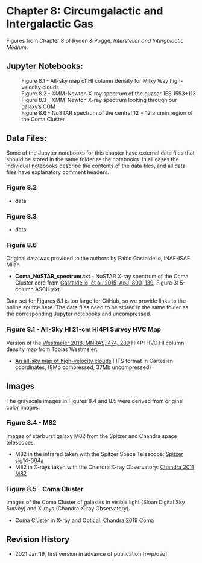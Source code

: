 # Chapter 8: Circumgalactic and Intergalactic Gas

Figures from Chapter 8 of Ryden & Pogge, *Interstellar and Intergalactic Medium*.

## Jupyter Notebooks:
<dl>
<dd>Figure 8.1 - All-sky map of HI column density for Milky Way high-velocity clouds
<dd>Figure 8.2 - XMM-Newton X-ray spectrum of the quasar 1ES 1553+113
<dd>Figure 8.3 - XMM-Newton X-ray spectrum looking through our galaxy’s CGM
<dd>Figure 8.6 - NuSTAR spectrum of the central 12 × 12 arcmin region of the Coma Cluster
</dl>

## Data Files:

Some of the Jupyter notebooks for this chapter have external data files that should be stored in the same
folder as the notebooks.  In all cases the individual notebooks describe the contents of the data files, 
and all data files have explanatory comment headers.

### Figure 8.2
* data

### Figure 8.3
* data

### Figure 8.6
Original data was provided to the authors by Fabio Gastaldello, INAF-ISAF Milan
* **Coma_NuSTAR_spectrum.txt** - NuSTAR X-ray spectrum of the Coma Cluster core from [Gastaldello, et al. 2015, ApJ, 800, 139](https://ui.adsabs.harvard.edu/abs/2015ApJ...800..139G/), Figure 3: 5-column ASCII text

Data set for Figures 8.1 is too large for GitHub, so we provide links to the online source here.  The data files need to be
stored in the same folder as the corresponding Jupyter notebooks and uncompressed.

### Figure 8.1 - All-Sky HI 21-cm HI4PI Survey HVC Map

Version of the [Westmeier 2018, MNRAS, 474, 289](https://ui.adsabs.harvard.edu/abs/2018MNRAS.474..289W) HI4PI HVC HI column density map from Tobias Westmeier:
* [An all-sky map of high-velocity clouds](https://www.atnf.csiro.au/people/Tobias.Westmeier/research_hvcsky.php#download) FITS format in Cartesian coordinates,
(8Mb compressed, 37Mb uncompressed)

## Images
The grayscale images in Figures 8.4 and 8.5 were derived from original color images:

### Figure 8.4 - M82
Images of starburst galaxy M82 from the Spitzer and Chandra space telescopes.
  * M82 in the infrared taken with the Spitzer Space Telescope: [Spitzer sig14-004a](http://www.spitzer.caltech.edu/images/5743-sig14-004a-The-Cigar-Galaxy-M82)
  * M82 in X-rays taken with the Chandra X-ray Observatory: [Chandra 2011 M82](https://chandra.harvard.edu/photo/2011/m82/)

### Figure 8.5 - Coma Cluster
Images of the Coma Cluster of galaxies in visible light (Sloan Digital Sky Survey) and X-rays (Chandra X-ray Observatory).
  * Coma Cluster in X-ray and Optical: [Chandra 2019 Coma](https://chandra.harvard.edu/photo/2019/coma/)

## Revision History

* 2021 Jan 19, first version in advance of publication [rwp/osu]
